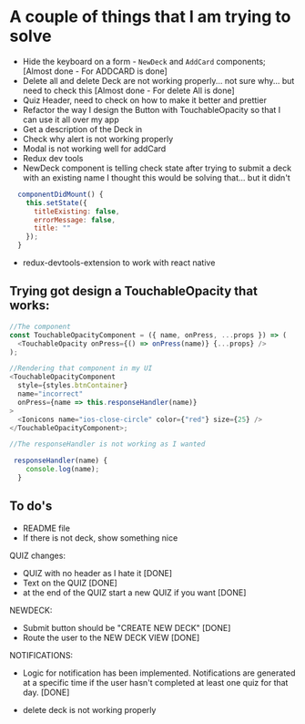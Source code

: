 # A couple of things that I am trying to solve

- Hide the keyboard on a form - `NewDeck` and `AddCard` components; [Almost done - For ADDCARD is done]
- Delete all and delete Deck are not working properly... not sure why... but need to check this [Almost done - For delete All is done]
- Quiz Header, need to check on how to make it better and prettier
- Refactor the way I design the Button with TouchableOpacity so that I can use it all over my app
- Get a description of the Deck in
- Check why alert is not working properly
- Modal is not working well for addCard
- Redux dev tools
- NewDeck component is telling check state after trying to submit a deck with an existing name
  I thought this would be solving that... but it didn't

```js
  componentDidMount() {
    this.setState({
      titleExisting: false,
      errorMessage: false,
      title: ""
    });
  }
```

- redux-devtools-extension to work with react native

## Trying got design a TouchableOpacity that works:

```js
//The component
const TouchableOpacityComponent = ({ name, onPress, ...props }) => (
  <TouchableOpacity onPress={() => onPress(name)} {...props} />
);

//Rendering that component in my UI
<TouchableOpacityComponent
  style={styles.btnContainer}
  name="incorrect"
  onPress={name => this.responseHandler(name)}
>
  <Ionicons name="ios-close-circle" color={"red"} size={25} />
</TouchableOpacityComponent>;

//The responseHandler is not working as I wanted

 responseHandler(name) {
    console.log(name);
  }
```

## To do's

- README file
- If there is not deck, show something nice

QUIZ changes:

- QUIZ with no header as I hate it [DONE]
- Text on the QUIZ [DONE]
- at the end of the QUIZ start a new QUIZ if you want [DONE]

NEWDECK:

- Submit button should be "CREATE NEW DECK" [DONE]
- Route the user to the NEW DECK VIEW [DONE]

NOTIFICATIONS:

- Logic for notification has been implemented. Notifications are generated at a specific time if the user hasn't completed at least one quiz for that day. [DONE]

- delete deck is not working properly
